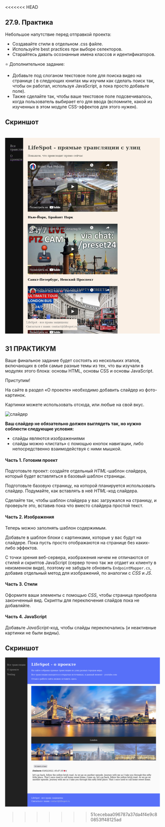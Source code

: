 <<<<<<< HEAD
## 27.9. Практика

Небольшое напутствие перед отправкой проекта:

- Создавайте стили в отдельном .css файле.
- Используйте best practices при выборе селекторов.
- Старайтесь давать осознанные имена классов и идентификаторов.

⭐ Дополнительное задание:

- Добавьте под слоганом текстовое поле для поиска видео на странице ( в следующих юнитах мы изучим как сделать поиск так, чтобы он работал, используя JavaScript, а пока просто добавьте поле).
- Также сделайте так, чтобы ваше текстовое поле подсвечивалось, когда пользователь выбирает его для ввода (вспомните, какой из изученных в этом модуле CSS-эффектов для этого нужен).

## Скриншот

![Screenshot](pix/Mod27_.png)
=======
## 31 ПРАКТИКУМ

Ваше финальное задание будет состоять из нескольких этапов, включающих в себя самые разные темы из тех, что вы изучали в модулях этого блока: основы HTML, основы CSS и основы JavaScript.

Приступим!

На сайте в раздел «О проекте» необходимо добавить слайдер из фото-картинок.

Картинки можете использовать отсюда, или любые на свой вкус.

![слайдер](https://lms.skillfactory.ru/assets/courseware/v1/f803a5c15d0cc21aaa3c1181176ecece/asset-v1:SkillFactory+CSHARP+2020+type@asset+block/cdev_39_17.gif)

**Ваш слайдер не обязательно должен выглядеть так, но нужно соблюсти следующие условия:**

- слайды являются изображениями
- слайды можно «листать» с помощью кнопок навигации, либо непосредственно взаимодействуя с ними мышкой.

#### Часть 1. Готовим проект

Подготовьте проект: создайте отдельный _HTML_-шаблон слайдера, который будет вставляться в базовый шаблон страницы.

Подготовьте базовую страницу, на которой планируется использовать слайдер. Подумайте, как вставлять в неё _HTML_-код слайдера.

Сделайте так, чтобы шаблон слайдера у вас загружался на страницу, и проверьте это, вставив пока что вместо слайдера простой текст.

#### Часть 2. Изображения

Теперь можно заполнять шаблон содержимым.

Добавьте в шаблон блоки с картинками, которые у вас будут на слайдере. Пока пусть просто отображаются на странице без каких-либо эффектов.

С точки зрения веб-сервера, изображения ничем не отличаются от стилей и скриптов JavaScript (сервер точно так же отдает их клиенту в неизменном виде), поэтому не забудьте обновить `EndpointMapper.cs`, добавив отдельный метод для изображений, по аналогии с _CSS_ и _JS_.

#### Часть 3. Стили

Оформите ваши элементы с помощью _CSS_, чтобы страница приобрела законченный вид. Скрипты для переключения слайдов пока не добавляйте.

#### Часть 4. JavaScript

Добавьте _JavaScript_-код, чтобы слайды переключались (и неактивные картинки не были видны).

## Скриншот

![Screenshot](pix/Mod31.png)
>>>>>>> 51cecebaa096787a37da4f4e9c80853ff48125ad
